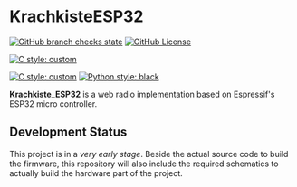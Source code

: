 # KrachkisteESP32

[![GitHub branch checks state](https://img.shields.io/github/workflow/status/mischback/krachkiste_esp32/CI%20default%20branch?style=flat&logo=github)](https://github.com/Mischback/krachkiste_esp32/actions/workflows/ci-default.yml?query=branch%3Adevelopment)
[![GitHub License](https://img.shields.io/github/license/mischback/imp?style=flat)](https://github.com/Mischback/krachkiste_esp32/blob/development/LICENSE)

[![C style: custom](https://img.shields.io/badge/ESP--IDF-4.4-brightgreen)](https://docs.espressif.com/projects/esp-idf/en/v4.4.1/esp32/index.html)

[![C style: custom](https://img.shields.io/badge/C%20style-custom%20(clang--format)-brightgreen)](https://clang.llvm.org/docs/ClangFormat.html)
[![Python style: black](https://img.shields.io/badge/Python%20style-black-000000.svg)](https://github.com/psf/black)

**Krachkiste_ESP32** is a web radio implementation based on Espressif's ESP32
micro controller.

## Development Status

This project is in a *very early stage*. Beside the actual source code to build
the firmware, this repository will also include the required schematics to
actually build the hardware part of the project.

